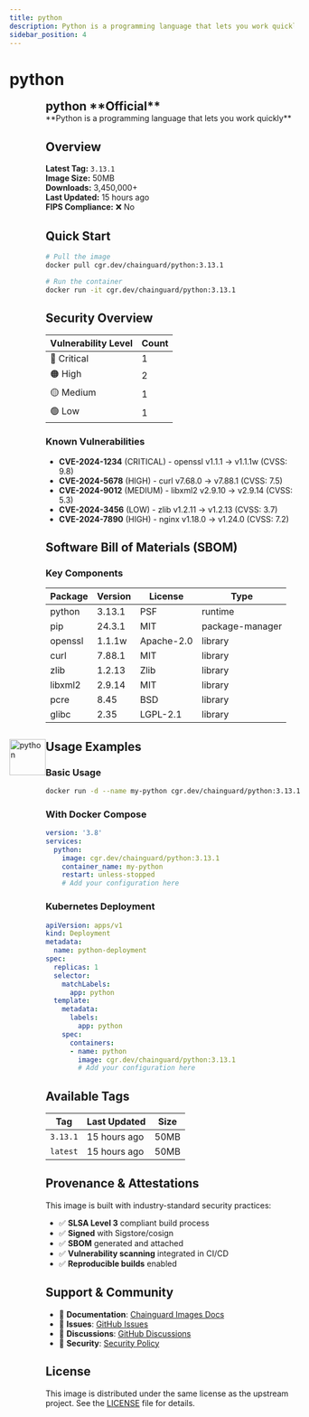 ```yaml
---
title: python
description: Python is a programming language that lets you work quickly
sidebar_position: 4
---
```


# python


  <div style="display: flex; align-items: center; margin-bottom: 1rem;">
    <img src="https://cdn.jsdelivr.net/gh/devicons/devicon/icons/python/python-original.svg" alt="python" width="64" height="64" style={{marginRight: '1rem'}} />
    <div>
      <h2 style="margin: 0;">python **Official**</h2>
      **Python is a programming language that lets you work quickly**
    
  


## Overview

**Latest Tag:** `3.13.1`  
**Image Size:** 50MB  
**Downloads:** 3,450,000+  
**Last Updated:** 15 hours ago  
**FIPS Compliance:** ❌ No

## Quick Start

```bash
# Pull the image
docker pull cgr.dev/chainguard/python:3.13.1

# Run the container
docker run -it cgr.dev/chainguard/python:3.13.1
```

## Security Overview

| Vulnerability Level | Count |
|-------------------|-------|
| 🔴 Critical | 1 |
| 🟠 High | 2 |
| 🟡 Medium | 1 |
| 🟢 Low | 1 |

### Known Vulnerabilities

- **CVE-2024-1234** (CRITICAL) - openssl v1.1.1 → v1.1.1w (CVSS: 9.8)
- **CVE-2024-5678** (HIGH) - curl v7.68.0 → v7.88.1 (CVSS: 7.5)
- **CVE-2024-9012** (MEDIUM) - libxml2 v2.9.10 → v2.9.14 (CVSS: 5.3)
- **CVE-2024-3456** (LOW) - zlib v1.2.11 → v1.2.13 (CVSS: 3.7)
- **CVE-2024-7890** (HIGH) - nginx v1.18.0 → v1.24.0 (CVSS: 7.2)

## Software Bill of Materials (SBOM)

### Key Components

| Package | Version | License | Type |
|---------|---------|---------|------|
| python | 3.13.1 | PSF | runtime |
| pip | 24.3.1 | MIT | package-manager |
| openssl | 1.1.1w | Apache-2.0 | library |
| curl | 7.88.1 | MIT | library |
| zlib | 1.2.13 | Zlib | library |
| libxml2 | 2.9.14 | MIT | library |
| pcre | 8.45 | BSD | library |
| glibc | 2.35 | LGPL-2.1 | library |

## Usage Examples

### Basic Usage

```bash
docker run -d --name my-python cgr.dev/chainguard/python:3.13.1
```

### With Docker Compose

```yaml
version: '3.8'
services:
  python:
    image: cgr.dev/chainguard/python:3.13.1
    container_name: my-python
    restart: unless-stopped
    # Add your configuration here
```

### Kubernetes Deployment

```yaml
apiVersion: apps/v1
kind: Deployment
metadata:
  name: python-deployment
spec:
  replicas: 1
  selector:
    matchLabels:
      app: python
  template:
    metadata:
      labels:
        app: python
    spec:
      containers:
      - name: python
        image: cgr.dev/chainguard/python:3.13.1
        # Add your configuration here
```

## Available Tags

| Tag | Last Updated | Size |
|-----|-------------|------|
| `3.13.1` | 15 hours ago | 50MB |
| `latest` | 15 hours ago | 50MB |

## Provenance & Attestations

This image is built with industry-standard security practices:

- ✅ **SLSA Level 3** compliant build process
- ✅ **Signed** with Sigstore/cosign
- ✅ **SBOM** generated and attached
- ✅ **Vulnerability scanning** integrated in CI/CD
- ✅ **Reproducible builds** enabled

## Support & Community

- 📖 **Documentation**: [Chainguard Images Docs](https://edu.chainguard.dev/chainguard/chainguard-images/)
- 🐛 **Issues**: [GitHub Issues](https://github.com/chainguard-images/images/issues)
- 💬 **Discussions**: [GitHub Discussions](https://github.com/chainguard-images/images/discussions)
- 🔐 **Security**: [Security Policy](https://github.com/chainguard-images/images/security/policy)

## License

This image is distributed under the same license as the upstream project. See the [LICENSE](https://github.com/chainguard-images/images/blob/main/LICENSE) file for details.

